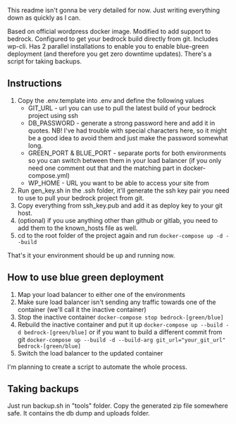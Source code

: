 This readme isn't gonna be very detailed for now. Just writing everything down as quickly as I can.

Based on official wordpress docker image. Modified to add support to bedrock.
Configured to get your bedrock build directly from git.
Includes wp-cli.
Has 2 parallel installations to enable you to enable blue-green deployment (and therefore you get zero downtime updates).
There's a script for taking backups.

## Instructions
1. Copy the .env.template into .env and define the following values
    * GIT_URL - url you can use to pull the latest build of your bedrock project using ssh
    * DB_PASSWORD - generate a strong password here and add it in quotes. NB! I've had trouble with special characters here, so it might be a good idea to avoid them and just make the password somewhat long.
    * GREEN_PORT & BLUE_PORT - separate ports for both environments so you can switch between them in your load balancer (if you only need one comment out that and the matching part in docker-compose.yml)
    * WP_HOME - URL you want to be able to access your site from
1. Run gen_key.sh in the .ssh folder, it'll generate the ssh key pair you need to use to pull your bedrock project from git. 
1. Copy everything from ssh_key.pub and add it as deploy key to your git host.
1. (optional) if you use anything other than github or gitlab, you need to add them to the known_hosts file as well.
1. cd to the root folder of the project again and run `docker-compose up -d --build`

That's it your environment should be up and running now.

## How to use blue green deployment
1. Map your load balancer to either one of the environments
1. Make sure load balancer isn't sending any traffic towards one of the container (we'll call it the inactive container)
1. Stop the inactive container `docker-compose stop bedrock-[green/blue]`
1. Rebuild the inactive container and put it up `docker-compose up --build -d bedrock-[green/blue]` or if you want to build a different commit from git `docker-compose up --build -d --build-arg git_url="your_git_url" bedrock-[green/blue]`
1. Switch the load balancer to the updated container

I'm planning to create a script to automate the whole process.

## Taking backups
Just run backup.sh in "tools" folder. Copy the generated zip file somewhere safe. It contains the db dump and uploads folder.
